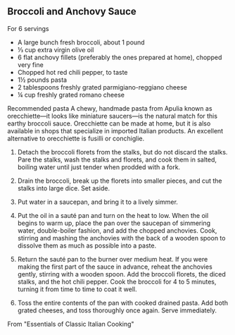 ## Broccoli and Anchovy Sauce

For 6 servings

- A large bunch fresh broccoli, about 1 pound
- ⅓ cup extra virgin olive oil
- 6 flat anchovy fillets (preferably the ones prepared at home), chopped very fine
- Chopped hot red chili pepper, to taste
- 1½ pounds pasta
- 2 tablespoons freshly grated parmigiano-reggiano cheese
- ¼ cup freshly grated romano cheese

Recommended pasta  A chewy, handmade pasta from Apulia known as orecchiette—it looks like miniature saucers—is the natural match for this earthy broccoli sauce. Orecchiette can be made at home, but it is also available in shops that specialize in imported Italian products. An excellent alternative to orecchiette is fusilli or conchiglie.

1. Detach the broccoli florets from the stalks, but do not discard the stalks. Pare the stalks, wash the stalks and florets, and cook them in salted, boiling water until just tender when prodded with a fork.

2. Drain the broccoli, break up the florets into smaller pieces, and cut the stalks into large dice. Set aside.

3. Put water in a saucepan, and bring it to a lively simmer.

4. Put the oil in a sauté pan and turn on the heat to low. When the oil begins to warm up, place the pan over the saucepan of simmering water, double-boiler fashion, and add the chopped anchovies. Cook, stirring and mashing the anchovies with the back of a wooden spoon to dissolve them as much as possible into a paste.

5. Return the sauté pan to the burner over medium heat. If you were making the first part of the sauce in advance, reheat the anchovies gently, stirring with a wooden spoon. Add the broccoli florets, the diced stalks, and the hot chili pepper. Cook the broccoli for 4 to 5 minutes, turning it from time to time to coat it well.

6. Toss the entire contents of the pan with cooked drained pasta. Add both grated cheeses, and toss thoroughly once again. Serve immediately.


From "Essentials of Classic Italian Cooking"

